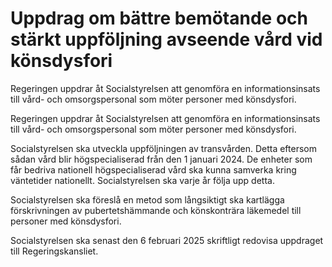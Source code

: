 # Uppdrag om bättre bemötande och stärkt uppföljning avseende vård vid könsdysfori

Regeringen uppdrar åt Socialstyrelsen att genomföra en informationsinsats till vård- och omsorgspersonal som möter personer med könsdysfori.

Regeringen uppdrar åt Socialstyrelsen att genomföra en informationsinsats till vård- och omsorgspersonal som möter personer med könsdysfori.

Socialstyrelsen ska utveckla uppföljningen av transvården. Detta eftersom sådan vård blir högspecialiserad från den 1 januari 2024. De enheter som får bedriva nationell högspecialiserad vård ska kunna samverka kring väntetider nationellt. Socialstyrelsen ska varje år följa upp detta.

Socialstyrelsen ska föreslå en metod som långsiktigt ska kartlägga förskrivningen av pubertetshämmande och könskonträra läkemedel till personer med könsdysfori.

Socialstyrelsen ska senast den 6 februari 2025 skriftligt redovisa uppdraget till Regeringskansliet.
